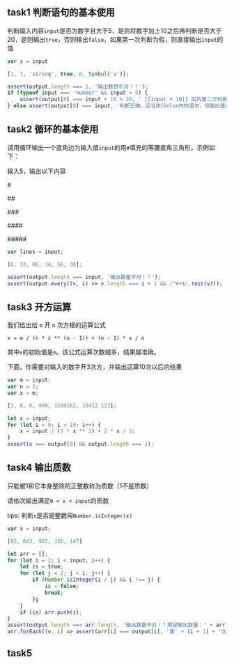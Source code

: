 ## task1 判断语句的基本使用

判断输入内容`input`是否为数字且大于5，是则将数字加上10之后再判断是否大于20，是则输出`true`，否则输出`false`，如果第一次判断为假，则直接输出`input`的值

```js init
var x = input
```

```js input
[1, 7, 'string', true, 6, Symbol('a')];
```

```js judger
assert(output.length === 1, '输出数目不对！！');
if (typeof input === 'number' && input > 5) {
    assert(output[0] === input + 10 > 20, ' [[input + 10]] 后的第二次判断错误！！');
} else assert(output[0] === input, '判断正确，应当执行else内的语句，但输出值与 [[input]] 不同');
```

## task2 循环的基本使用

请用循环输出一个直角边为输入值`input`的用`#`填充的等腰直角三角形，示例如下：

输入5，输出以下内容

\#

\##

\###

\####

\#####

```js init
var lines = input;
```

```js input
[6, 33, 86, 34, 56, 38];
```

```js judger
assert(output.length === input, '输出数量不对！！');
assert(output.every((v, i) => v.length === i + 1 && /^#+$/.test(v)));
```

## task3 开方运算

我们给出给 `m` 开 `n` 次方根的运算公式

`x = m / (n * x ** (n - 1)) + (n - 1) * x / n`

其中`x`的初始值是`m`。该公式运算次数越多，结果越准确。

下面，你需要对输入的数字开3次方，并输出运算10次以后的结果

```js init
var m = input;
var n = 3;
var x = m;
```

```js input
[3, 8, 6, 999, 1248162, 18412.123];
```

```js judger
let x = input;
for (let i = 0; i < 10; i++) {
    x = input / (3 * x ** 2) + 2 * x / 3;
}
assert(x === output[0] && output.length === 1);
```

## task4 输出质数

只能被1和它本身整除的正整数称为质数（1不是质数）

请依次输出满足`0 < x < input`的质数

tips: 判断`x`是否是整数用`Number.isInteger(x)`

```js init
var x = input;
```

```js input
[62, 643, 907, 356, 147]
```

```js judger
let arr = [];
for (let i = 2; i < input; i++) {
    let is = true;
    for (let j = 2; j < i; j++) {
        if (Number.isInteger(i / j) && i !== j) {
            is = false;
            break;
        }g
    }
    if (is) arr.push(i);
}
assert(output.length === arr.length, '输出数量不对！！期望输出数量：' + arr.length + '，当前输出数量：' + output.length);
arr.forEach((v, i) => assert(arr[i] === output[i], '第' + (i + 1) + '次输出错误！！！'));
```

## task5 